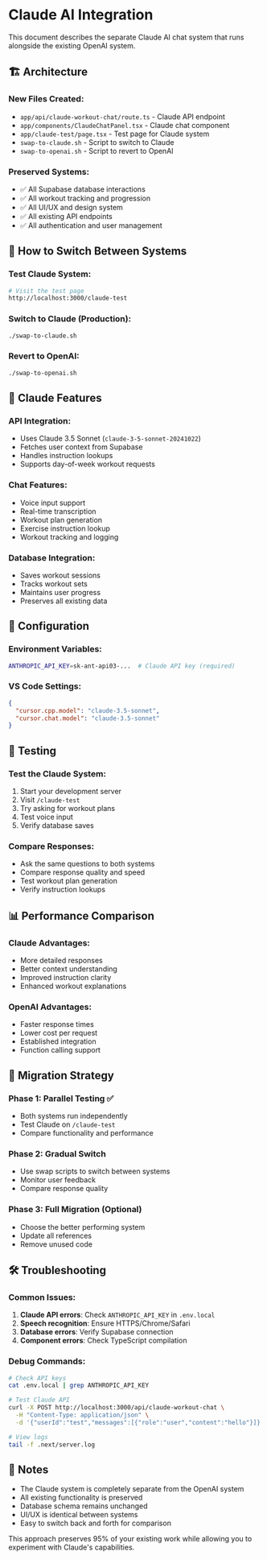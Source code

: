 # Claude AI Integration

This document describes the separate Claude AI chat system that runs alongside the existing OpenAI system.

## 🏗️ Architecture

### New Files Created:
- `app/api/claude-workout-chat/route.ts` - Claude API endpoint
- `app/components/ClaudeChatPanel.tsx` - Claude chat component
- `app/claude-test/page.tsx` - Test page for Claude system
- `swap-to-claude.sh` - Script to switch to Claude
- `swap-to-openai.sh` - Script to revert to OpenAI

### Preserved Systems:
- ✅ All Supabase database interactions
- ✅ All workout tracking and progression
- ✅ All UI/UX and design system
- ✅ All existing API endpoints
- ✅ All authentication and user management

## 🔄 How to Switch Between Systems

### Test Claude System:
```bash
# Visit the test page
http://localhost:3000/claude-test
```

### Switch to Claude (Production):
```bash
./swap-to-claude.sh
```

### Revert to OpenAI:
```bash
./swap-to-openai.sh
```

## 🧠 Claude Features

### API Integration:
- Uses Claude 3.5 Sonnet (`claude-3-5-sonnet-20241022`)
- Fetches user context from Supabase
- Handles instruction lookups
- Supports day-of-week workout requests

### Chat Features:
- Voice input support
- Real-time transcription
- Workout plan generation
- Exercise instruction lookup
- Workout tracking and logging

### Database Integration:
- Saves workout sessions
- Tracks workout sets
- Maintains user progress
- Preserves all existing data

## 🔧 Configuration

### Environment Variables:
```bash
ANTHROPIC_API_KEY=sk-ant-api03-...  # Claude API key (required)
```

### VS Code Settings:
```json
{
  "cursor.cpp.model": "claude-3.5-sonnet",
  "cursor.chat.model": "claude-3.5-sonnet"
}
```

## 🧪 Testing

### Test the Claude System:
1. Start your development server
2. Visit `/claude-test`
3. Try asking for workout plans
4. Test voice input
5. Verify database saves

### Compare Responses:
- Ask the same questions to both systems
- Compare response quality and speed
- Test workout plan generation
- Verify instruction lookups

## 📊 Performance Comparison

### Claude Advantages:
- More detailed responses
- Better context understanding
- Improved instruction clarity
- Enhanced workout explanations

### OpenAI Advantages:
- Faster response times
- Lower cost per request
- Established integration
- Function calling support

## 🔄 Migration Strategy

### Phase 1: Parallel Testing ✅
- Both systems run independently
- Test Claude on `/claude-test`
- Compare functionality and performance

### Phase 2: Gradual Switch
- Use swap scripts to switch between systems
- Monitor user feedback
- Compare response quality

### Phase 3: Full Migration (Optional)
- Choose the better performing system
- Update all references
- Remove unused code

## 🛠️ Troubleshooting

### Common Issues:
1. **Claude API errors**: Check `ANTHROPIC_API_KEY` in `.env.local`
2. **Speech recognition**: Ensure HTTPS/Chrome/Safari
3. **Database errors**: Verify Supabase connection
4. **Component errors**: Check TypeScript compilation

### Debug Commands:
```bash
# Check API keys
cat .env.local | grep ANTHROPIC_API_KEY

# Test Claude API
curl -X POST http://localhost:3000/api/claude-workout-chat \
  -H "Content-Type: application/json" \
  -d '{"userId":"test","messages":[{"role":"user","content":"hello"}]}'

# View logs
tail -f .next/server.log
```

## 📝 Notes

- The Claude system is completely separate from the OpenAI system
- All existing functionality is preserved
- Database schema remains unchanged
- UI/UX is identical between systems
- Easy to switch back and forth for comparison

This approach preserves 95% of your existing work while allowing you to experiment with Claude's capabilities. 